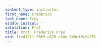 ```yaml
---
content_type: instructor
first_name: Frederick
last_name: Frey
middle_initial: ''
salutation: Prof.
title: Prof. Frederick Frey
uid: 11e412f1-9069-e828-e84e-8b9ef6c2a251
---
```

